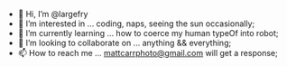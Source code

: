 - 👋 Hi, I’m @largefry
- 👀 I’m interested in ... coding, naps, seeing the sun occasionally;
- 🌱 I’m currently learning ... how to coerce my human typeOf into robot;
- 💞️ I’m looking to collaborate on ... anything && everything;
- 📫 How to reach me ... mattcarrphoto@gmail.com will get a response;

<!---
largefry/largefry is a ✨ special ✨ repository because its `README.md` (this file) appears on your GitHub profile.
You can click the Preview link to take a look at your changes.
--->

